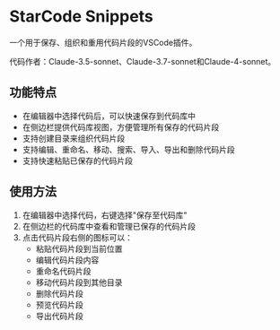 # StarCode Snippets

一个用于保存、组织和重用代码片段的VSCode插件。

代码作者：Claude-3.5-sonnet、Claude-3.7-sonnet和Claude-4-sonnet。

## 功能特点

- 在编辑器中选择代码后，可以快速保存到代码库中
- 在侧边栏提供代码库视图，方便管理所有保存的代码片段
- 支持创建目录来组织代码片段
- 支持编辑、重命名、移动、搜索、导入、导出和删除代码片段
- 支持快速粘贴已保存的代码片段

## 使用方法

1. 在编辑器中选择代码，右键选择"保存至代码库"
2. 在侧边栏的代码库中查看和管理已保存的代码片段
3. 点击代码片段右侧的图标可以：
   - 粘贴代码片段到当前位置
   - 编辑代码片段内容
   - 重命名代码片段
   - 移动代码片段到其他目录
   - 删除代码片段
   - 预览代码片段
   - 导出代码片段
